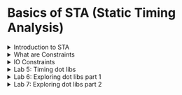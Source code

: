 # Basics of STA (Static Timing Analysis)

<details>
<summary>Introduction to STA </summary>
<br>

##### Max Delay Constraint
![image](https://github.com/user-attachments/assets/8aa430b2-ce66-4d64-9ed0-eb3a897e0372)

##### Min Delay Constraint

![image](https://github.com/user-attachments/assets/a15699c2-a3b9-420d-8195-69c3aa66cfc5)
![image](https://github.com/user-attachments/assets/1d050675-25e9-42d5-8bb3-ef61b85962dd)

##### Why Delay: Water Bucket Analogy
###### Example 1
![image](https://github.com/user-attachments/assets/f037b92f-3b0f-427e-b35e-8eafe105b42f)

+ Delay is a function of Inflow
+ Inflow of water ----> Inflow of current
+ Therefore Faster current source is having less delay

###### Example 2
Delay = function (load capacitance)

![image](https://github.com/user-attachments/assets/b7844bee-5d1f-4e62-af7d-5270da7296b9)

#### Is delay of cell is constatnt?

###### Delay of gate = function (input transition, output load)

![image](https://github.com/user-attachments/assets/f7db544a-5136-42b7-a651-195aff60e360)

### Timing Arcs

#### Combinational Cell

+ Delay information from every input pin to every output pin which it can control is present in timing arcs
+ Example
![image](https://github.com/user-attachments/assets/0918f0f6-9d08-4c3a-b5b0-e71a6b485a74)

#### Sequential Cell [D flip-flop, D latch]

![image](https://github.com/user-attachments/assets/2476ba4f-85bb-45bf-9a55-b4fa435cbed5)

![image](https://github.com/user-attachments/assets/9780917c-2140-4326-ae93-3ebc5e54675b)

![image](https://github.com/user-attachments/assets/2951cb01-67ca-49c6-8e0d-9b24cd9e20f3)

</details>

<details>
<summary>What are Constraints </summary>
<br>

#### What are timing paths and how it affects design?

###### Example
![image](https://github.com/user-attachments/assets/562cc8c4-3298-408c-9b63-7433c5b74097)

###### Start and End points of timing paths

![image](https://github.com/user-attachments/assets/b78223ce-93cb-44ae-a385-79c638b52fef)

##### Timing Paths Summary

![image](https://github.com/user-attachments/assets/e4d68547-4f3e-4d92-8ea3-8735dc7582af)


#### Constrainig the Design- Why Constraints?

##### Example 1
![image](https://github.com/user-attachments/assets/2308f304-3aa5-45f3-82e7-ff566530c558)

###### Example 2

![image](https://github.com/user-attachments/assets/d42e3127-eece-41f8-a625-e3aa6d1eaa52)


</details>

<details>
<summary>IO Constraints </summary>
<br>

##### Is IO Delay Modelling Sufficient?

![image](https://github.com/user-attachments/assets/d6399d90-606d-41f3-a195-fc4f21ba9b49)

![image](https://github.com/user-attachments/assets/38425de3-8995-4315-96ab-78a8a089e121)

+ Note: 70:30 rule that is 70% (External Delay) and 30% (Internal Delay)

### Summary
![image](https://github.com/user-attachments/assets/8dfd992f-f574-406f-9dcc-478ce064b410)


</details>

<details>
<summary>Lab 5: Timing dot libs </summary>
<br>

## Details about sky130_fd_sc_hd__tt_025c_1v80.lib

#### Max capacitance limit in lib is 1.5 pF because of the following reasons

![image](https://github.com/user-attachments/assets/5da1668e-06e3-40dc-ba38-80d48eec72bf)

#### Delay Model: Look up table

![image](https://github.com/user-attachments/assets/d3902f10-8156-439a-9d24-dbc8e1527712)

* similarly power consumed by the cell is alo LUT (look up table)
* .lib has information about power pins
* max transistion allowed per pin
* For every pin direction is mentioned
* clok pin attribute is true for flops
* functionality is mentioned
* The tool uses unateness information to propagate the transistion
  ![image](https://github.com/user-attachments/assets/44f3bb67-8bf4-4a80-8468-ab4cd9b68db6)


</details>


<details>
<summary>Lab 6: Exploring dot libs part 1 </summary>
<br>

## Sequential timing arcs
* CLK_N pin means active low clock and its attribute is 'TRUE' means it is clock
* for D pin clock attribute is 'FALSE'
![image](https://github.com/user-attachments/assets/eac8a866-2088-4f96-a5fe-370f3ebed833)
* CLK_N is non_unate because Q may be rising or falling depending on the clock.
![image](https://github.com/user-attachments/assets/7dd14784-fe4d-4156-9429-2d17fc15d1f4)

* echo $target_library
* command to look for library cells: get_lib_cells * -filter "is_sequential == true "
* get_lib_cells */* -filter "is_sequential == true"
![image](https://github.com/user-attachments/assets/451af0b3-3347-47c4-bd44-054f2d2ae3d8)

  
</details>


<details>
<summary>Lab 7: Exploring dot libs part 2 </summary>
<br>

* list_lib shows the library that is already loaded
![image](https://github.com/user-attachments/assets/81b12b70-ffd0-4555-83ae-bc7b9a9a0c4a)

* command to see the AND gates available in library: get_lib_cells */*and*

![image](https://github.com/user-attachments/assets/165c933d-f728-461f-8a51-1be5f839e19a)

## To display the cells one by one
* foreach_in_collection my_lib_cell [get_lib_cells */*and*] { 
set my_lib_cell_name [get_object_name $my_lib_cell]; echo $my_lib_cell_name; 
}
![image](https://github.com/user-attachments/assets/cea88f16-8db8-4677-a5bc-aa91c1523a67)

* To see what are all the pins in particular cell: get_lib_pins sky130_fd_sc_hd__tt_025C_1v80/sky130_fd_sc_hd__and2_0/*
![image](https://github.com/user-attachments/assets/b73cedec-36f7-4812-8b78-48d9000baeff)

* Script to display the direction of pin
* foreach_in_collection my_pins [get_lib_pins sky130_fd_sc_hd__tt_025C_1v80/sky130_fd_sc_hd__and2_0/*] {
  set my_pin_name [get_object_name $my_pins];
  set pin_dir [get_lib_attribute $my_pin_name direction];
  echo $my_pin_name $pin_dir
  }
![image](https://github.com/user-attachments/assets/c686c1aa-f28d-4333-8839-a17f0bb19993)

*command to check the functionality: get_lib_attribute sky130_fd_sc_hd__tt_025C_1v80/sky130_fd_sc_hd__and2_0/X function

![image](https://github.com/user-attachments/assets/46d5a09d-6d3e-4b92-be8c-214202f6bc14)
* Similarly we can check for nand gate
![image](https://github.com/user-attachments/assets/81ec3e9c-4041-445e-92ae-e6481a5397d3)

* get_lib_pins sky130_fd_sc_hd__tt_025C_1v80/sky130_fd_sc_hd__nand4_1/*
* foreach_in_collection my_pins [get_lib_pins sky130_fd_sc_hd__tt_025C_1v80/sky130_fd_sc_hd__nand4_1/*] {
  set my_pin_name [get_object_name $my_pins];
  set pin_dir [get_lib_attribute $my_pin_name direction];
  echo $my_pin_name $pin_dir
  }

  ![image](https://github.com/user-attachments/assets/84e1e8ca-bacb-49ba-b924-1b958c486960)

## Let see what is sky130_fd_sc_hd__tt_025C_1v80/sky130_fd_sc_hd__and2b_1
* get_lib_pins sky130_fd_sc_hd__tt_025C_1v80/sky130_fd_sc_hd__and2b_1/*
* foreach_in_collection my_pins [get_lib_pins sky130_fd_sc_hd__tt_025C_1v80/sky130_fd_sc_hd__and2b_1/*] {
  set my_pin_name [get_object_name $my_pins];
  set pin_dir [get_lib_attribute $my_pin_name direction];
  echo $my_pin_name $pin_dir
  }
* get_lib_attribute sky130_fd_sc_hd__tt_025C_1v80/sky130_fd_sc_hd__and2b_1/X function
  
![image](https://github.com/user-attachments/assets/7bde1731-9d0d-424c-84c2-61a5b16b5b8a)

## Let see what is sky130_fd_sc_hd__tt_025C_1v80/sky130_fd_sc_hd__and4bb_1
* get_lib_pins sky130_fd_sc_hd__tt_025C_1v80/sky130_fd_sc_hd__and4bb_1/*
* foreach_in_collection my_pins [get_lib_pins sky130_fd_sc_hd__tt_025C_1v80/sky130_fd_sc_hd__and4bb_1/*] {
  set my_pin_name [get_object_name $my_pins];
  set pin_dir [get_lib_attribute $my_pin_name direction];
  echo $my_pin_name $pin_dir
  }
* get_lib_attribute sky130_fd_sc_hd__tt_025C_1v80/sky130_fd_sc_hd__and4bb_1/X function

![image](https://github.com/user-attachments/assets/264dd125-1aaf-4b47-9751-3d75aeaf20f9)

## Let us write a small script to list five cells

*sh gvim my_script.tcl

```
set my_list [list sky130_fd_sc_hd__tt_025C_1v80/sky130_fd_sc_hd__nand3b_1 \
sky130_fd_sc_hd__tt_025C_1v80/sky130_fd_sc_hd__nand3b_2 \
sky130_fd_sc_hd__tt_025C_1v80/sky130_fd_sc_hd__nand3b_4 \
sky130_fd_sc_hd__tt_025C_1v80/sky130_fd_sc_hd__nand4_1 \
sky130_fd_sc_hd__tt_025C_1v80/sky130_fd_sc_hd__nand4_2 \
sky130_fd_sc_hd__tt_025C_1v80/sky130_fd_sc_hd__nand4_4 \
sky130_fd_sc_hd__tt_025C_1v80/sky130_fd_sc_hd__nand4b_1 \
sky130_fd_sc_hd__tt_025C_1v80/sky130_fd_sc_hd__nand4b_2]


# For each cell in the list, find output pin name and its functionality
foreach my_cell $my_list {
        foreach_in_collection my_lib_pin [get_lib_pins {$my_cell}/*]; {
                 set my_lib_pin_name [get_object_name $my_lib_pin];   
                 set a [get_lib_attribute $my_lib_pin_name direction];
        if {$a == 2} {
                  set fn [get_attribute $my_lib_pin_name function];
                  echo $my_lib_pin_name $a $fn;
}
}
}

```

</details>

